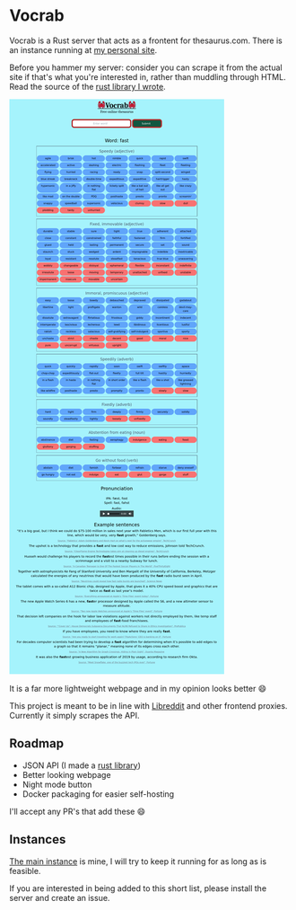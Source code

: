 # Vocrab

Vocrab is a Rust server that acts as a frontent for thesaurus.com. There is an instance running at [my personal site](https://vocrab.matthew.science).

Before you hammer my server: consider you can scrape it from the actual site if that's what you're interested in, rather than muddling through HTML. Read the source of the [rust library I wrote](https://github.com/sigaloid/thesaurus-web-lib/).

![](assets/screenshot.png)

It is a far more lightweight webpage and in my opinion looks better 😄

This project is meant to be in line with [Libreddit](https://github.com/spikecodes/libreddit) and other frontend proxies. Currently it simply scrapes the API.

## Roadmap

* JSON API (I made a [rust library](https://github.com/sigaloid/thesaurus-web-lib))
* Better looking webpage
* Night mode button
* Docker packaging for easier self-hosting

I'll accept any PR's that add these 😄


## Instances

[The main instance](https://vocrab.matthew.science) is mine, I will try to keep it running for as long as is feasible. 

If you are interested in being added to this short list, please install the server and create an issue. 
